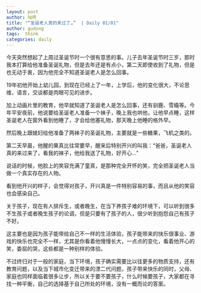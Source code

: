 ```yaml
---
layout: post
author: 咕咚
title: "“圣诞老人真的来过了…”  | Daily 01/01"
author: gudong
tags:  think
categories: daily
---
```


今天突然想起了上周过圣诞节时一个很有意思的事。儿子去年圣诞节时三岁，那时我本打算给他准备圣诞礼物，但是去年还是有点小，第二天即使收到了礼物，但是也无动于衷，因为他完全不知道圣诞老人是怎么回事。

19年初他开始上幼儿园，到现在已经上了一年，上学后，他的变化很大，不论思维，语言，交谈都是肉眼可见的进步。

加上动画片里的教育，他早就知道了圣诞老人是怎么回事，还有驯鹿、雪橇等。今年平安夜前，他说要给圣诞老人准备一个袜子，晚上我也哄他，让他早点睡，这样圣诞老人在窗外看到他睡了，才会给他塞礼物，那天晚上他睡的格外早。

然后晚上跟媳妇给他准备了两袜子的圣诞礼物，主要就是一些糖果，飞机之类的。

第二天早晨，他醒的果真比往常要早，醒来后特别开兴的叫我：“爸爸，圣诞老人真的来过来了，看我的袜子，他给我送了礼物，好开心…” 

说话的时候，他脸上的笑容充满了童真，是那种完全开怀的笑，完全把圣诞老人当做一个真实存在的人物。

看到他开兴的样子，会觉得对孩子，开兴真是一件特别容易的事，而且从他的笑容也会感染自己。

关于孩子，现在有人排斥生，或者晚生，在当下养孩子难的环境下，可以听到很多不生孩子或者晚生孩子的论调，但是只要有了孩子的人，很少听到抱怨自己有孩子不好。

这主要也是因为孩子能带给自己不一样的生活体验，孩子能带来的快乐很事业、游戏的快乐也完全不一样，尤其是你看着他慢慢长大，一点点的变化，看着他开心的笑，委屈的哭，这些都是一种别样的体验。

不过终归对于一般的家庭，当下环境，孩子确实需要比以往更多的物质支持，还有教育问题，以及当下城市化变迁带来的漂二代问题，孩子带来快乐的同时，父母、家庭也同样面临着很多让步，所以关于要不要孩子，什么时候要孩子，大家都在寻找一种平衡，自己的选择基于自己所处的环境，没有一概而论的答案。
